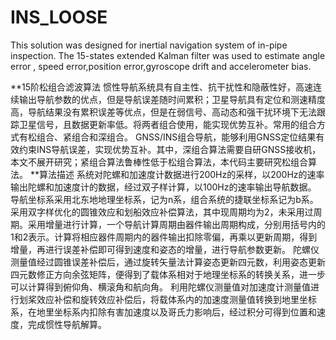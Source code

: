 # INS_LOOSE
This solution was designed for inertial navigation system of in-pipe inspection. The 15-states extended Kalman filter was used to estimate angle error , speed error,position error,gyroscope drift and accelerometer bias.


**15阶松组合滤波算法
    惯性导航系统具有自主性、抗干扰性和隐蔽性好，高速连续输出导航参数的优点，但是导航误差随时间累积；卫星导航具有定位和测速精度高，导航结果没有累积误差等优点，但是在弱信号、高动态和强干扰环境下无法跟踪卫星信号，且数据更新率低。将两者组合使用，能实现优势互补。常用的组合方式有松组合、紧组合和深组合。
GNSS/INS组合导航，能够利用GNSS定位结果有效约束INS导航误差，实现优势互补。其中，深组合算法需要自研GNSS接收机，本文不展开研究；紧组合算法鲁棒性低于松组合算法，本代码主要研究松组合算法。
**算法描述
    系统对陀螺和加速度计数据进行200Hz的采样，以200Hz的速率输出陀螺和加速度计的数据，经过双子样计算，以100Hz的速率输出导航数据。
导航坐标系采用北东地地理坐标系，记为n系，组合系统的捷联坐标系记为b系。采用双字样优化的圆锥效应和划船效应补偿算法，其中现周期均为2，未采用过周期。采用增量进行计算，一个导航计算周期由器件输出周期构成，分别用括号内的1和2表示。计算将相应器件周期内的器件输出扣除零偏，再乘以更新周期，得到增量，再进行误差补偿即可得到速度和姿态的增量，进行导航参数更新。
    陀螺仪测量值经过圆锥误差补偿后，通过旋转矢量法计算姿态更新四元数，利用姿态更新四元数修正方向余弦矩阵，便得到了载体系相对于地理坐标系的转换关系，进一步可以计算得到俯仰角、横滚角和航向角。
利用陀螺仪测量值对加速度计测量值进行划桨效应补偿和旋转效应补偿后，将载体系内的加速度测量值转换到地里坐标系，在地里坐标系内扣除有害加速度以及哥氏力影响后，经过积分可得到位置和速度，完成惯性导航解算。



